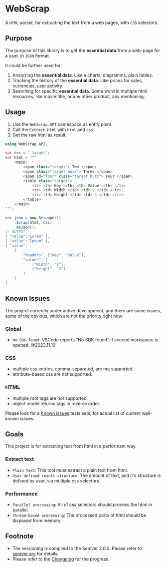 # WebScrap

A `HTML` parser, for extracting the text from a web pages, with `CSS` selectors.

## Purpose

The purpose of this library is to get the **essential data** from a web-page for a user, in `JSON` format.

It could be further used for:
1. Analyzing the **essential data**. Like a charts, diagramms, plain tables.
2. Tracking the history of the **essential data**. Like prices for sales, currencies, user activity.
3. Searching for specific **essential data**. Some word in multiple html resources, like movie title, or any other product, any mentioning.

## Usage

1. Use the `WebScrap.API` namespace as entry point.
1. Call the `Extract.Html` with `html` and `css`.
1. Get the raw html as result.

```csharp
using WebScrap.API;

var css = ".target";
var html = """
    <main>
        <span class="target"> Two </span>
        <span class="target buzz"> Three </span>
        <span id="four" class="target buzz"> Four </span>
        <table class="target">
            <tr> <th> Key </th> <th> Value </th> </tr>
            <tr> <td> Width </td> <td> 2 </td> </tr>
            <tr> <td> Height </td> <td> 3 </td> </tr>
        </table>
    </main>
""";

var json = new Scrapper()
    .Scrap(html, css)
    .AsJson();
// OUTPUT:
{ "value":"Lorem" },
{ "value":"Ipsum" },
{ "value": 
    {
        "headers": ["Key", "Value"],
        "values": [
            ["Width", "2"],
            ["Height", "3"]
        ]
    }
}
```

## Known Issues

The project currently under active development, and there are some issues, some of the obvious, which are not the priority right now.

### Global
- `No SDK found`: VSCode reports "No SDK found" if second workspace is opened. @2023.11.19

### CSS
- multiple css entries, comma-separated, are not supported.
- attribute-based css are not supported.

### HTML
- multiple root tags are not supported.
- object model returns tags in reverse order.

Please look for a [Known issues](https://github.com/search?q=repo%3AAlex-Kozachenko%2FWebScrap+KnownIssues.cs&type=code) tests sets, for actual list of current well-known issues.

## Goals

This project is for extracting text from html in a performant way.

### Extract text

* `Plain text`: This tool must extract a plain text from html.
* `User-defined result structure`: The amount of text, and it's structure is defined by user, via multiple css selectors.

### Performance

- `Parallel processing`: All of css selectors should process the html in parallel.
- `Stream-based processing`: The processed parts of html should be disposed from memory.

## Footnote

- The versioning is complied to the Semver 2.0.0. Please refer to [semver.org](https://semver.org/) for details.
- Please refer to the [Changelog](./Changelog.md) for the progress.

